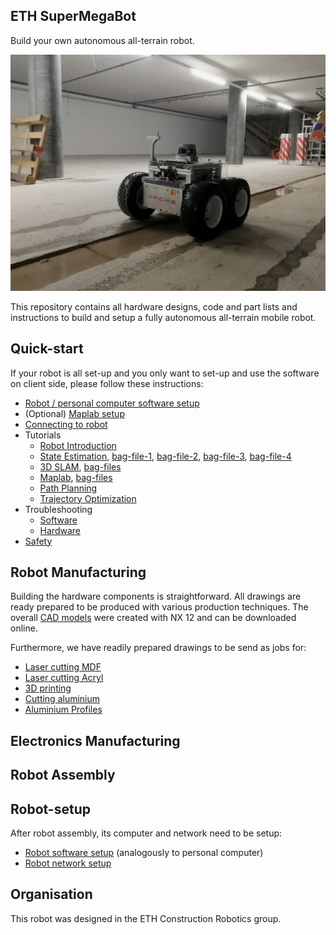 ## ETH SuperMegaBot

Build your own autonomous all-terrain robot.

![alt tag](doc/images/smb_construction.jpg)

This repository contains all hardware designs, code and part lists and
instructions to build and setup a fully autonomous all-terrain mobile robot.

## Quick-start

If your robot is all set-up and you only want to set-up and use the software on
client side, please follow these instructions:
* [Robot / personal computer software setup](doc/software_setup.md)
* (Optional) [Maplab setup](doc/maplab_setup.md)
* [Connecting to robot](doc/robot_connection.md)
* Tutorials
    * [Robot Introduction](https://drive.google.com/a/ethz-asl.ch/file/d/1BidZydT57gR4WOJHGMlHoU6hVh9cw4ff/view?usp=sharing)
    * [State Estimation](https://drive.google.com/a/ethz-asl.ch/file/d/17-IkJS-MhA7gOS7I0PP3f6pCcIwZN5bn/view?usp=sharing), [bag-file-1](https://drive.google.com/a/ethz-asl.ch/file/d/1xhHXiSHyT3KEjgKKCgdlKnPD9RHzNPFB/view?usp=sharing), [bag-file-2](https://drive.google.com/a/ethz-asl.ch/file/d/1aNOBNuHR3NbldRSsH2pQcIggj2iH9l-Z/view?usp=sharing), [bag-file-3](https://drive.google.com/a/ethz-asl.ch/file/d/1tjeIzCH7I9EXLB2d6oDAuPN-W4ik41es/view?usp=sharing), [bag-file-4](https://drive.google.com/a/ethz-asl.ch/file/d/137jahQbYWrDPEfWiFAyV0dMtI1wj723c/view?usp=sharing)
    * [3D SLAM](https://drive.google.com/a/ethz-asl.ch/file/d/1oVYVrKWTZQ30-n4mozrIV0fhBB68o2Co/view?usp=sharing), [bag-files]()
    * [Maplab](https://drive.google.com/a/ethz-asl.ch/file/d/1FJ-7agO3bf_9IDv04Qr_bohEKvhlupXB/view?usp=sharing), [bag-files](https://drive.google.com/a/ethz-asl.ch/file/d/1KCGwE4Fm1SdnGaLCRtn5JSS_datZaO-J/view?usp=sharing)
    * [Path Planning](https://drive.google.com/a/ethz-asl.ch/file/d/1CZPfa-In185cvx8SM1mlH_kLO9DpvIIJ/view?usp=sharing)
    * [Trajectory Optimization](https://drive.google.com/a/ethz-asl.ch/file/d/10p4aQ8Ohj0wTo8YdMyVpxJkRIggFNjL5/view?usp=sharing)
* Troubleshooting
    * [Software](doc/troubleshooting_software.md)
    * [Hardware](doc/troubleshooting_hardware.md)
* [Safety](doc/safety.md)

## Robot Manufacturing

Building the hardware components is straightforward. All drawings are ready
prepared to be produced with various production techniques. The overall [CAD models](https://drive.google.com/a/ethz-asl.ch/file/d/1jhX4gtn3jKzNdc6CiImZ6_Q0kAOqgfmE/view?usp=sharing) were created with NX 12 and can be downloaded online.

Furthermore, we have readily prepared drawings to be send as jobs for:
* [Laser cutting MDF](https://drive.google.com/a/ethz-asl.ch/file/d/1gHZlsFpoMsfyPtTybpoXwkbFba4WIa5H/view?usp=sharing)
* [Laser cutting Acryl](https://drive.google.com/a/ethz-asl.ch/file/d/1aXaRlv5ef8TgtKJ0yKYKl0ca8UT075qw/view?usp=sharing)
* [3D printing](https://drive.google.com/a/ethz-asl.ch/file/d/15Xq_9GQSyEfsd3SRM_o0gwsrJYYaENEt/view?usp=sharing)
* [Cutting aluminium](https://drive.google.com/a/ethz-asl.ch/file/d/1oTqkmU1R2H24GM3zQfTbx0Vdpzz3VQ2U/view?usp=sharing)
* [Aluminium Profiles]()

## Electronics Manufacturing



## Robot Assembly



## Robot-setup

After robot assembly, its computer and network need to be setup:
* [Robot software setup](doc/software_setup.md) (analogously to personal
computer)
* [Robot network setup](doc/robot_network_setup.md)

## Organisation
This robot was designed in the ETH Construction Robotics group.
